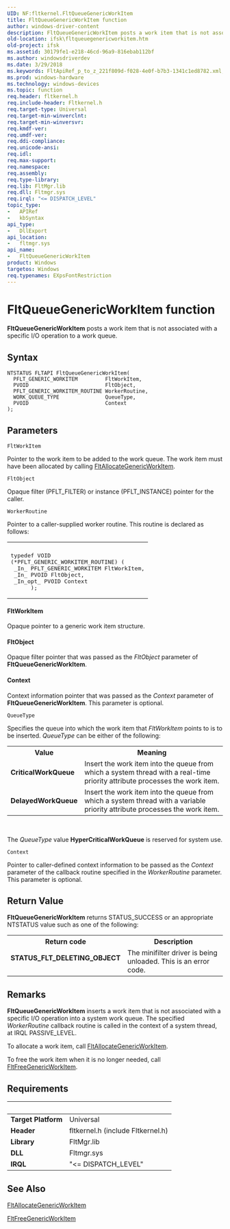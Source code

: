 ```yaml
---
UID: NF:fltkernel.FltQueueGenericWorkItem
title: FltQueueGenericWorkItem function
author: windows-driver-content
description: FltQueueGenericWorkItem posts a work item that is not associated with a specific I/O operation to a work queue.
old-location: ifsk\fltqueuegenericworkitem.htm
old-project: ifsk
ms.assetid: 30179fe1-e218-46cd-96a9-816ebab112bf
ms.author: windowsdriverdev
ms.date: 3/29/2018
ms.keywords: FltApiRef_p_to_z_221f809d-f028-4e0f-b7b3-1341c1ed8782.xml, FltQueueGenericWorkItem, FltQueueGenericWorkItem function [Installable File System Drivers], fltkernel/FltQueueGenericWorkItem, ifsk.fltqueuegenericworkitem
ms.prod: windows-hardware
ms.technology: windows-devices
ms.topic: function
req.header: fltkernel.h
req.include-header: Fltkernel.h
req.target-type: Universal
req.target-min-winverclnt: 
req.target-min-winversvr: 
req.kmdf-ver: 
req.umdf-ver: 
req.ddi-compliance: 
req.unicode-ansi: 
req.idl: 
req.max-support: 
req.namespace: 
req.assembly: 
req.type-library: 
req.lib: FltMgr.lib
req.dll: Fltmgr.sys
req.irql: "<= DISPATCH_LEVEL"
topic_type:
-	APIRef
-	kbSyntax
api_type:
-	DllExport
api_location:
-	fltmgr.sys
api_name:
-	FltQueueGenericWorkItem
product: Windows
targetos: Windows
req.typenames: EXpsFontRestriction
---
```



# FltQueueGenericWorkItem function
<b>FltQueueGenericWorkItem</b> posts a work item that is not associated with a specific I/O operation to a work queue.

## Syntax

```
NTSTATUS FLTAPI FltQueueGenericWorkItem(
  PFLT_GENERIC_WORKITEM         FltWorkItem,
  PVOID                         FltObject,
  PFLT_GENERIC_WORKITEM_ROUTINE WorkerRoutine,
  WORK_QUEUE_TYPE               QueueType,
  PVOID                         Context
);
```

## Parameters

`FltWorkItem`

Pointer to the work item to be added to the work queue. The work item must have been allocated by calling <a href="https://msdn.microsoft.com/library/windows/hardware/ff541749">FltAllocateGenericWorkItem</a>.

`FltObject`

Opaque filter (PFLT_FILTER) or instance (PFLT_INSTANCE) pointer for the caller.

`WorkerRoutine`

Pointer to a caller-supplied worker routine. This routine is declared as follows: 

<div class="code"><span codelanguage=""><table>
<tr>
<th></th>
</tr>
<tr>
<td>
<pre>typedef VOID
(*PFLT_GENERIC_WORKITEM_ROUTINE) (
 _In_ PFLT_GENERIC_WORKITEM FltWorkItem,
 _In_ PVOID FltObject,
 _In_opt_ PVOID Context
      );</pre>
</td>
</tr>
</table></span></div>




#### FltWorkItem

Opaque pointer to a generic work item structure. 



#### FltObject

Opaque filter pointer that was passed as the <i>FltObject</i> parameter of <b>FltQueueGenericWorkItem</b>. 



#### Context

Context information pointer that was passed as the <i>Context</i> parameter of <b>FltQueueGenericWorkItem</b>. This parameter is optional.

`QueueType`

Specifies the queue into which the work item that <i>FltWorkItem</i> points to is to be inserted. <i>QueueType</i> can be either of the following: 

<table>
<tr>
<th>Value</th>
<th>Meaning</th>
</tr>
<tr>
<td>
<b>CriticalWorkQueue</b>

</td>
<td>
Insert the work item into the queue from which a system thread with a real-time priority attribute  processes the work item. 

</td>
</tr>
<tr>
<td>
<b>DelayedWorkQueue</b>

</td>
<td>
Insert the work item into the queue from which a system thread with a variable priority attribute processes the work item. 

</td>
</tr>
</table>
 

The <i>QueueType</i> value <b>HyperCriticalWorkQueue</b> is reserved for system use.

`Context`

Pointer to caller-defined context information to be passed as the <i>Context</i> parameter of the callback routine specified in the <i>WorkerRoutine</i> parameter. This parameter is optional.


## Return Value

<b>FltQueueGenericWorkItem</b> returns STATUS_SUCCESS or an appropriate NTSTATUS value such as one of the following: 

<table>
<tr>
<th>Return code</th>
<th>Description</th>
</tr>
<tr>
<td width="40%">
<dl>
<dt><b>STATUS_FLT_DELETING_OBJECT</b></dt>
</dl>
</td>
<td width="60%">
The minifilter driver is being unloaded. This is an error code. 

</td>
</tr>
</table>

## Remarks

<b>FltQueueGenericWorkItem</b> inserts a work item that is not associated with a specific I/O operation into a system work queue. The specified <i>WorkerRoutine</i> callback routine is called in the context of a system thread, at IRQL PASSIVE_LEVEL. 

To allocate a work item, call <a href="https://msdn.microsoft.com/library/windows/hardware/ff541749">FltAllocateGenericWorkItem</a>. 

To free the work item when it is no longer needed, call <a href="https://msdn.microsoft.com/library/windows/hardware/ff542971">FltFreeGenericWorkItem</a>.

## Requirements
| &nbsp; | &nbsp; |
| ---- |:---- |
| **Target Platform** | Universal |
| **Header** | fltkernel.h (include Fltkernel.h) |
| **Library** | FltMgr.lib |
| **DLL** | Fltmgr.sys |
| **IRQL** | "<= DISPATCH_LEVEL" |

## See Also

<a href="https://msdn.microsoft.com/library/windows/hardware/ff541749">FltAllocateGenericWorkItem</a>



<a href="https://msdn.microsoft.com/library/windows/hardware/ff542971">FltFreeGenericWorkItem</a>